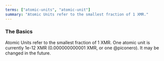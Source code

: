 ```yaml
---
terms: ["atomic-units", "atomic-unit"]
summary: "Atomic Units refer to the smallest fraction of 1 XMR."
---
```


### The Basics

Atomic Units refer to the smallest fraction of 1 XMR.
One atomic unit is currently 1e-12 XMR (0.000000000001 XMR, or one @piconero).
It may be changed in the future.
